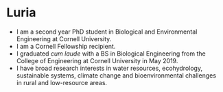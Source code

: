 Luria
================

  - I am a second year PhD student in Biological and Environmental
    Engineering at Cornell University.
  - I am a Cornell Fellowship recipient.
  - I graduated *cum laude* with a BS in Biological Engineering from the
    College of Engineering at Cornell University in May 2019.
  - I have broad research interests in water resources, ecohydrology,
    sustainable systems, climate change and bioenvironmental challenges
    in rural and low-resource areas.
